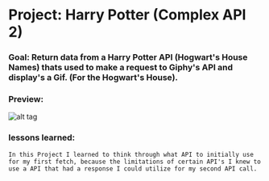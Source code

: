 # Project: Harry Potter (Complex API 2)

### Goal:   Return data from a Harry Potter API (Hogwart's House Names) thats used to make a request to Giphy's API and display's a Gif. (For the  Hogwart's House).

### Preview:

![alt tag](COMPLEXAPi/complex1/complex-api2-bootcamp/homepagepreview.png)

### lessons learned:
```
In this Project I learned to think through what API to initially use for my first fetch, because the limitations of certain API's I knew to use a API that had a response I could utilize for my second API call.

```
